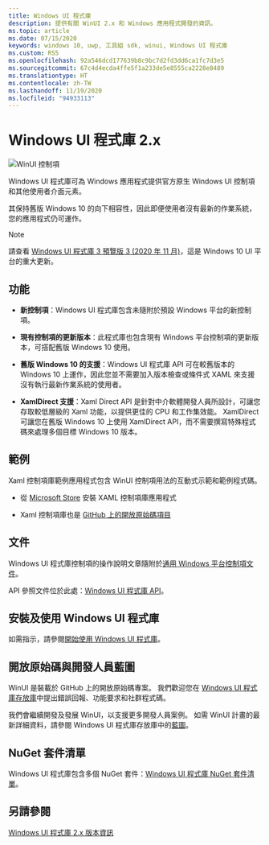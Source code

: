 ```yaml
---
title: Windows UI 程式庫
description: 提供有關 WinUI 2.x 和 Windows 應用程式開發的資訊。
ms.topic: article
ms.date: 07/15/2020
keywords: windows 10, uwp, 工具組 sdk, winui, Windows UI 程式庫
ms.custom: RS5
ms.openlocfilehash: 92a546dcd177639b8c9bc7d2fd3dd6ca1fc7d3e5
ms.sourcegitcommit: 67c4d4ecda4ffe5f1a233de5e8555ca2228e8489
ms.translationtype: HT
ms.contentlocale: zh-TW
ms.lasthandoff: 11/19/2020
ms.locfileid: "94933113"
---
```

# <a name="windows-ui-library-2x"></a>Windows UI 程式庫 2.x

![WinUI 控制項](images/winUI-library-767.png)

Windows UI 程式庫可為 Windows 應用程式提供官方原生 Windows UI 控制項和其他使用者介面元素。

其保持舊版 Windows 10 的向下相容性，因此即便使用者沒有最新的作業系統，您的應用程式仍可運作。

> [!NOTE]
> 請查看 [Windows UI 程式庫 3 預覽版 3 (2020 年 11 月)](../winui3/index.md)，這是 Windows 10 UI 平台的重大更新。

## <a name="features"></a>功能

* **新控制項**：Windows UI 程式庫包含未隨附於預設 Windows 平台的新控制項。

* **現有控制項的更新版本**：此程式庫也包含現有 Windows 平台控制項的更新版本，可搭配舊版 Windows 10 使用。

* **舊版 Windows 10 的支援**：Windows UI 程式庫 API 可在較舊版本的 Windows 10 上運作，因此您並不需要加入版本檢查或條件式 XAML 來支援沒有執行最新作業系統的使用者。

* **XamlDirect 支援**：Xaml Direct API 是針對中介軟體開發人員所設計，可讓您存取較低層級的 Xaml 功能，以提供更佳的 CPU 和工作集效能。 XamlDirect 可讓您在舊版 Windows 10 上使用 XamlDirect API，而不需要撰寫特殊程式碼來處理多個目標 Windows 10 版本。

## <a name="examples"></a>範例

Xaml 控制項庫範例應用程式包含 WinUI 控制項用法的互動式示範和範例程式碼。

* 從 [Microsoft Store](
https://www.microsoft.com/p/xaml-controls-gallery/9msvh128x2zt) 安裝 XAML 控制項庫應用程式

* Xaml 控制項庫也是 [GitHub 上的開放原始碼項目](
https://github.com/Microsoft/Xaml-Controls-Gallery)

## <a name="documentation"></a>文件

Windows UI 程式庫控制項的操作說明文章隨附於[通用 Windows 平台控制項文件](/windows/uwp/design/controls-and-patterns/)。

API 參照文件位於此處：[Windows UI 程式庫 API](/windows/winui/api/)。

## <a name="install-and-use-the-windows-ui-library"></a>安裝及使用 Windows UI 程式庫

如需指示，請參閱[開始使用 Windows UI 程式庫](getting-started.md)。

## <a name="open-source-and-developer-roadmap"></a>開放原始碼與開發人員藍圖

WinUI 是裝載於 GitHub 上的開放原始碼專案。 我們歡迎您在 [Windows UI 程式庫存放庫](https://aka.ms/winui)中提出錯誤回報、功能要求和社群程式碼。

我們會繼續開發及發展 WinUI，以支援更多開發人員案例。 如需 WinUI 計畫的最新詳細資料，請參閱 Windows UI 程式庫存放庫中的[藍圖](https://github.com/microsoft/microsoft-ui-xaml/blob/master/docs/roadmap.md)。

## <a name="nuget-package-list"></a>NuGet 套件清單

Windows UI 程式庫包含多個 NuGet 套件：[Windows UI 程式庫 NuGet 套件清單](nuget-packages.md)。

## <a name="see-also"></a>另請參閱

[Windows UI 程式庫 2.x 版本資訊](release-notes/index.md)
